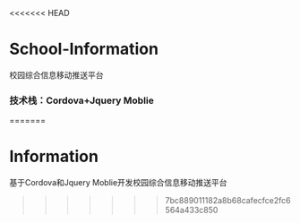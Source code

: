 <<<<<<< HEAD
# School-Information
校园综合信息移动推送平台
### 技术栈：Cordova+Jquery Moblie
=======
# Information
基于Cordova和Jquery Moblie开发校园综合信息移动推送平台
>>>>>>> 7bc889011182a8b68cafecfce2fc6564a433c850
